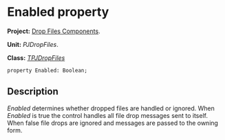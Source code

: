 <a href='Hidden comment: 
$Rev$
$Date$
'></a>

# Enabled property #

**Project:** [Drop Files Components](DropFilesComponents.md).

**Unit:** _PJDropFiles_.

**Class:** _[TPJDropFiles](TPJDropFiles.md)_

```
property Enabled: Boolean;
```

## Description ##

_Enabled_ determines whether dropped files are handled or ignored. When _Enabled_ is true the control handles all file drop messages sent to itself. When false file drops are ignored and messages are passed to the owning form.